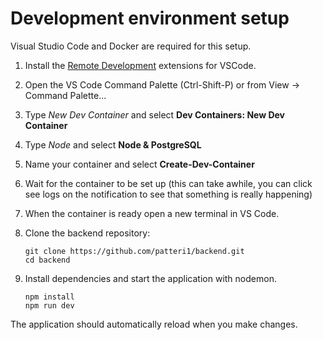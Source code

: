 # Development environment setup

Visual Studio Code and Docker are required for this setup.

1. Install the [Remote Development](https://marketplace.visualstudio.com/items?itemName=ms-vscode-remote.vscode-remote-extensionpack) extensions for VSCode.

2. Open the VS Code Command Palette (Ctrl-Shift-P) or from View -> Command Palette... 

3. Type *New Dev Container* and select **Dev Containers: New Dev Container**

4. Type *Node* and select **Node & PostgreSQL**

5. Name your container and select **Create-Dev-Container**

6. Wait for the container to be set up (this can take awhile, you can click see logs on the notification to see that something is really happening)

7. When the container is ready open a new terminal in VS Code.

8. Clone the backend repository:
    ```
    git clone https://github.com/patteri1/backend.git
    cd backend
    ```
 9. Install dependencies and start the application with nodemon.
    ```
    npm install
    npm run dev
    ```

The application should automatically reload when you make changes.